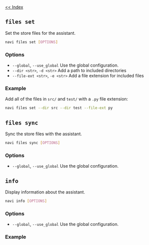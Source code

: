 [<< Index](index.md)

## `files set`
Set the store files for the assistant.
```bash
navi files set [OPTIONS]
```

### Options
- `--global`, `--use_global` Use the global configuration.
- `--dir <str>`, `-d <str>` Add a path to included directories
- `--file-ext <str>`, `-e <str>` Add a file extension for included files 

### Example
Add all of the files in `src/` and `test/` with a `.py` file extension:
```bash
navi files set --dir src --dir test --file-ext py
```

## `files sync`
Sync the store files with the assistant.
```bash
navi files sync [OPTIONS]
```

### Options
 - `--global`, `--use_global` Use the global configuration.

## `info`
Display information about the assistant.

```bash
navi info [OPTIONS]
```

### Options
 - `--global`, `--use_global` Use the global configuration.

### Example